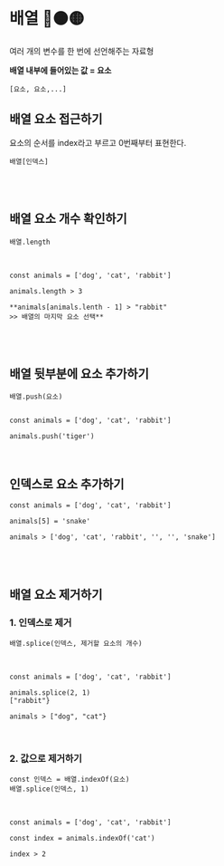 # 배열 🔴🟠🟡

여러 개의 변수를 한 번에 선언해주는 자료형

**배열 내부에 들어있는 값 = 요소**

    [요소, 요소,...]

## 배열 요소 접근하기

요소의 순서를 index라고 부르고 0번째부터 표현한다.

    배열[인덱스]

<br><br>

## 배열 요소 개수 확인하기

    배열.length

<br>

    const animals = ['dog', 'cat', 'rabbit']

    animals.length > 3

    **animals[animals.lenth - 1] > "rabbit"
    >> 배열의 마지막 요소 선택**

<br><br>

## 배열 뒷부분에 요소 추가하기

    배열.push(요소)


    const animals = ['dog', 'cat', 'rabbit']

    animals.push('tiger')

<br>

## 인덱스로 요소 추가하기

    const animals = ['dog', 'cat', 'rabbit']

    animals[5] = 'snake'

    animals > ['dog', 'cat', 'rabbit', '', '', 'snake']

<br><br>

## 배열 요소 제거하기

### 1. 인덱스로 제거

    배열.splice(인덱스, 제거할 요소의 개수)

<br>

    const animals = ['dog', 'cat', 'rabbit']

    animals.splice(2, 1)
    ["rabbit"}

    animals > ["dog", "cat"}

<br>

### 2. 값으로 제거하기

    const 인덱스 = 배열.indexOf(요소)
    배열.splice(인덱스, 1)

<br>

    const animals = ['dog', 'cat', 'rabbit']

    const index = animals.indexOf('cat')

    index > 2
